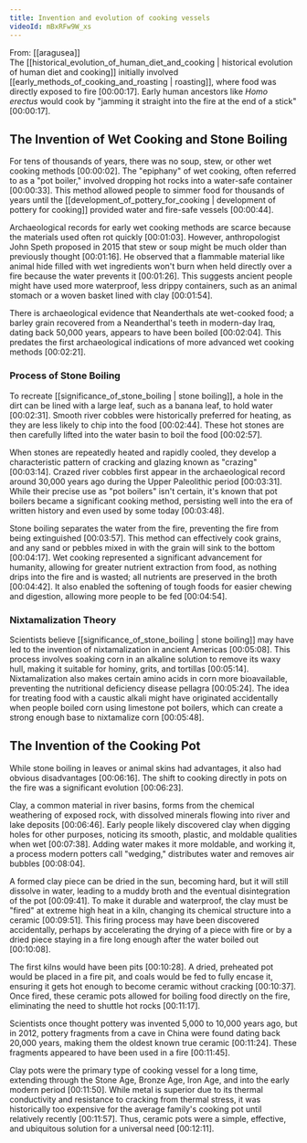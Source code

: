 ```yaml
---
title: Invention and evolution of cooking vessels
videoId: mBxRFw9W_xs
---
```


From: [[aragusea]] <br/> 
The [[historical_evolution_of_human_diet_and_cooking | historical evolution of human diet and cooking]] initially involved [[early_methods_of_cooking_and_roasting | roasting]], where food was directly exposed to fire <a class="yt-timestamp" data-t="00:00:17">[00:00:17]</a>. Early human ancestors like *Homo erectus* would cook by "jamming it straight into the fire at the end of a stick" <a class="yt-timestamp" data-t="00:00:17">[00:00:17]</a>.

## The Invention of Wet Cooking and Stone Boiling
For tens of thousands of years, there was no soup, stew, or other wet cooking methods <a class="yt-timestamp" data-t="00:00:02">[00:00:02]</a>. The "epiphany" of wet cooking, often referred to as a "pot boiler," involved dropping hot rocks into a water-safe container <a class="yt-timestamp" data-t="00:00:33">[00:00:33]</a>. This method allowed people to simmer food for thousands of years until the [[development_of_pottery_for_cooking | development of pottery for cooking]] provided water and fire-safe vessels <a class="yt-timestamp" data-t="00:00:44">[00:00:44]</a>.

Archaeological records for early wet cooking methods are scarce because the materials used often rot quickly <a class="yt-timestamp" data-t="00:01:03">[00:01:03]</a>. However, anthropologist John Speth proposed in 2015 that stew or soup might be much older than previously thought <a class="yt-timestamp" data-t="00:01:16">[00:01:16]</a>. He observed that a flammable material like animal hide filled with wet ingredients won't burn when held directly over a fire because the water prevents it <a class="yt-timestamp" data-t="00:01:26">[00:01:26]</a>. This suggests ancient people might have used more waterproof, less drippy containers, such as an animal stomach or a woven basket lined with clay <a class="yt-timestamp" data-t="00:01:54">[00:01:54]</a>.

There is archaeological evidence that Neanderthals ate wet-cooked food; a barley grain recovered from a Neanderthal's teeth in modern-day Iraq, dating back 50,000 years, appears to have been boiled <a class="yt-timestamp" data-t="00:02:04">[00:02:04]</a>. This predates the first archaeological indications of more advanced wet cooking methods <a class="yt-timestamp" data-t="00:02:21">[00:02:21]</a>.

### Process of Stone Boiling
To recreate [[significance_of_stone_boiling | stone boiling]], a hole in the dirt can be lined with a large leaf, such as a banana leaf, to hold water <a class="yt-timestamp" data-t="00:02:31">[00:02:31]</a>. Smooth river cobbles were historically preferred for heating, as they are less likely to chip into the food <a class="yt-timestamp" data-t="00:02:44">[00:02:44]</a>. These hot stones are then carefully lifted into the water basin to boil the food <a class="yt-timestamp" data-t="00:02:57">[00:02:57]</a>.

When stones are repeatedly heated and rapidly cooled, they develop a characteristic pattern of cracking and glazing known as "crazing" <a class="yt-timestamp" data-t="00:03:14">[00:03:14]</a>. Crazed river cobbles first appear in the archaeological record around 30,000 years ago during the Upper Paleolithic period <a class="yt-timestamp" data-t="00:03:31">[00:03:31]</a>. While their precise use as "pot boilers" isn't certain, it's known that pot boilers became a significant cooking method, persisting well into the era of written history and even used by some today <a class="yt-timestamp" data-t="00:03:48">[00:03:48]</a>.

Stone boiling separates the water from the fire, preventing the fire from being extinguished <a class="yt-timestamp" data-t="00:03:57">[00:03:57]</a>. This method can effectively cook grains, and any sand or pebbles mixed in with the grain will sink to the bottom <a class="yt-timestamp" data-t="00:04:17">[00:04:17]</a>. Wet cooking represented a significant advancement for humanity, allowing for greater nutrient extraction from food, as nothing drips into the fire and is wasted; all nutrients are preserved in the broth <a class="yt-timestamp" data-t="00:04:42">[00:04:42]</a>. It also enabled the softening of tough foods for easier chewing and digestion, allowing more people to be fed <a class="yt-timestamp" data-t="00:04:54">[00:04:54]</a>.

### Nixtamalization Theory
Scientists believe [[significance_of_stone_boiling | stone boiling]] may have led to the invention of nixtamalization in ancient Americas <a class="yt-timestamp" data-t="00:05:08">[00:05:08]</a>. This process involves soaking corn in an alkaline solution to remove its waxy hull, making it suitable for hominy, grits, and tortillas <a class="yt-timestamp" data-t="00:05:14">[00:05:14]</a>. Nixtamalization also makes certain amino acids in corn more bioavailable, preventing the nutritional deficiency disease pellagra <a class="yt-timestamp" data-t="00:05:24">[00:05:24]</a>. The idea for treating food with a caustic alkali might have originated accidentally when people boiled corn using limestone pot boilers, which can create a strong enough base to nixtamalize corn <a class="yt-timestamp" data-t="00:05:48">[00:05:48]</a>.

## The Invention of the Cooking Pot
While stone boiling in leaves or animal skins had advantages, it also had obvious disadvantages <a class="yt-timestamp" data-t="00:06:16">[00:06:16]</a>. The shift to cooking directly in pots on the fire was a significant evolution <a class="yt-timestamp" data-t="00:06:23">[00:06:23]</a>.

Clay, a common material in river basins, forms from the chemical weathering of exposed rock, with dissolved minerals flowing into river and lake deposits <a class="yt-timestamp" data-t="00:06:46">[00:06:46]</a>. Early people likely discovered clay when digging holes for other purposes, noticing its smooth, plastic, and moldable qualities when wet <a class="yt-timestamp" data-t="00:07:38">[00:07:38]</a>. Adding water makes it more moldable, and working it, a process modern potters call "wedging," distributes water and removes air bubbles <a class="yt-timestamp" data-t="00:08:04">[00:08:04]</a>.

A formed clay piece can be dried in the sun, becoming hard, but it will still dissolve in water, leading to a muddy broth and the eventual disintegration of the pot <a class="yt-timestamp" data-t="00:09:41">[00:09:41]</a>. To make it durable and waterproof, the clay must be "fired" at extreme high heat in a kiln, changing its chemical structure into a ceramic <a class="yt-timestamp" data-t="00:09:51">[00:09:51]</a>. This firing process may have been discovered accidentally, perhaps by accelerating the drying of a piece with fire or by a dried piece staying in a fire long enough after the water boiled out <a class="yt-timestamp" data-t="00:10:08">[00:10:08]</a>.

The first kilns would have been pits <a class="yt-timestamp" data-t="00:10:28">[00:10:28]</a>. A dried, preheated pot would be placed in a fire pit, and coals would be fed to fully encase it, ensuring it gets hot enough to become ceramic without cracking <a class="yt-timestamp" data-t="00:10:37">[00:10:37]</a>. Once fired, these ceramic pots allowed for boiling food directly on the fire, eliminating the need to shuttle hot rocks <a class="yt-timestamp" data-t="00:11:17">[00:11:17]</a>.

Scientists once thought pottery was invented 5,000 to 10,000 years ago, but in 2012, pottery fragments from a cave in China were found dating back 20,000 years, making them the oldest known true ceramic <a class="yt-timestamp" data-t="00:11:24">[00:11:24]</a>. These fragments appeared to have been used in a fire <a class="yt-timestamp" data-t="00:11:45">[00:11:45]</a>.

Clay pots were the primary type of cooking vessel for a long time, extending through the Stone Age, Bronze Age, Iron Age, and into the early modern period <a class="yt-timestamp" data-t="00:11:50">[00:11:50]</a>. While metal is superior due to its thermal conductivity and resistance to cracking from thermal stress, it was historically too expensive for the average family's cooking pot until relatively recently <a class="yt-timestamp" data-t="00:11:57">[00:11:57]</a>. Thus, ceramic pots were a simple, effective, and ubiquitous solution for a universal need <a class="yt-timestamp" data-t="00:12:11">[00:12:11]</a>.